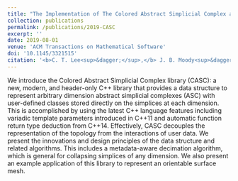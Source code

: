 ```yaml
---
title: "The Implementation of The Colored Abstract Simplicial Complex and its Application to Mesh Generation"
collection: publications
permalink: /publications/2019-CASC
excerpt: ''
date: 2019-08-01
venue: 'ACM Transactions on Mathematical Software'
doi: '10.1145/3321515'
citation: '<b>C. T. Lee<sup>&dagger;</sup>,</b> J. B. Moody<sup>&dagger;</sup>, R. E. Amaro, J. A. McCammon, and M. J. Holst. &quot;The Implementation of The Colored Abstract Simplicial Complex and its Application to Mesh Generation&quot;. <i>ACM Trans. Math. Soft.</i> 45.3 (Aug. 2019), pp. 1–20. '
---
```


We introduce the Colored Abstract Simplicial Complex library (CASC): a new, modern, and header-only C++ library that provides a data structure to represent arbitrary dimension abstract simplicial complexes (ASC) with user-defined classes stored directly on the simplices at each dimension. This is accomplished by using the latest C++ language features including variadic template parameters introduced in C++11 and automatic function return type deduction from C++14. Effectively, CASC decouples the representation of the topology from the interactions of user data. We present the innovations and design principles of the data structure and related algorithms. This includes a metadata-aware decimation algorithm, which is general for collapsing simplices of any dimension. We also present an example application of this library to represent an orientable surface mesh.